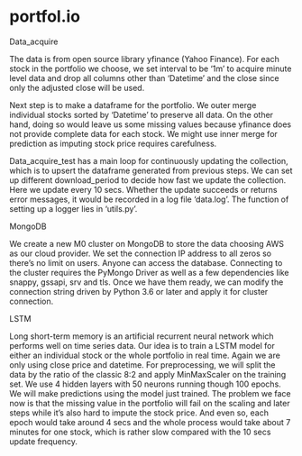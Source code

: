 # portfol.io









Data_acquire

The data is from open source library yfinance (Yahoo Finance). For each stock in the portfolio we choose, we set interval to be ‘1m’ to acquire minute level data and drop all columns other than ‘Datetime’ and the close since only the adjusted close will be used. 

Next step is to make a dataframe for the portfolio. We outer merge individual stocks sorted by ‘Datetime’ to preserve all data. On the other hand, doing so would leave us some missing values because yfinance does not provide complete data for each stock. We might use inner merge for prediction as imputing stock price requires carefulness. 

Data_acquire_test has a main loop for continuously updating the collection, which is to upsert the dataframe generated from previous steps. We can set up different download_period to decide how fast we update the collection. Here we update every 10 secs. Whether the update succeeds or returns error messages, it would be recorded in a log file ‘data.log’. The function of setting up a logger lies in ‘utils.py’.

MongoDB

We create a new M0 cluster on MongoDB to store the data choosing AWS as our cloud provider. We set the connection IP address to all zeros so there’s no limit on users. Anyone can access the database. Connecting to the cluster requires the PyMongo Driver as well as a few dependencies like snappy, gssapi, srv and tls. Once we have them ready, we can modify the connection string driven by Python 3.6 or later and apply it for cluster connection.

LSTM

Long short-term memory is an artificial recurrent neural network which performs well on time series data. Our idea is to train a LSTM model for either an individual stock or the whole portfolio in real time. Again we are only using close price and datetime. For preprocessing, we will split the data by the ratio of the classic 8:2 and apply MinMaxScaler on the training set. We use 4 hidden layers with 50 neurons running though 100 epochs. We will make predictions using the model just trained. The problem we face now is that the missing value in the portfolio will fail on the scaling and later steps while it’s also hard to impute the stock price. And even so, each epoch would take around 4 secs and the whole process would take about 7 minutes for one stock, which is rather slow compared with the 10 secs update frequency. 
